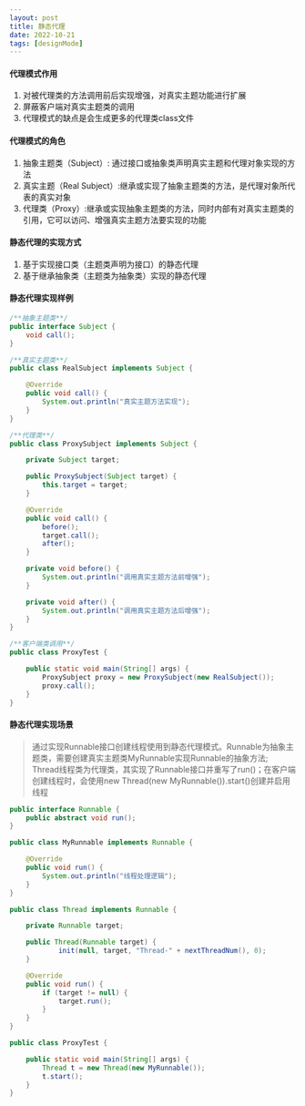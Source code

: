 ```yaml
---
layout: post
title: 静态代理
date: 2022-10-21
tags: [designMode]
---
```


#### 代理模式作用
1. 对被代理类的方法调用前后实现增强，对真实主题功能进行扩展
2. 屏蔽客户端对真实主题类的调用
3. 代理模式的缺点是会生成更多的代理类class文件

#### 代理模式的角色
1. 抽象主题类（Subject）: 通过接口或抽象类声明真实主题和代理对象实现的方法
2. 真实主题（Real Subject）:继承或实现了抽象主题类的方法，是代理对象所代表的真实对象
3. 代理类（Proxy）:继承或实现抽象主题类的方法，同时内部有对真实主题类的引用，它可以访问、增强真实主题方法要实现的功能

#### 静态代理的实现方式
1. 基于实现接口类（主题类声明为接口）的静态代理
2. 基于继承抽象类（主题类为抽象类）实现的静态代理

#### 静态代理实现样例
```java
/**抽象主题类**/
public interface Subject {
    void call();
}

/**真实主题类**/
public class RealSubject implements Subject {

    @Override
    public void call() {
        System.out.println("真实主题方法实现");
    }
}

/**代理类**/
public class ProxySubject implements Subject {

    private Subject target;

    public ProxySubject(Subject target) {
        this.target = target;
    }

    @Override
    public void call() {
        before();
        target.call();
        after();
    }

    private void before() {
        System.out.println("调用真实主题方法前增强");
    }

    private void after() {
        System.out.println("调用真实主题方法后增强");
    }
}

/**客户端类调用**/
public class ProxyTest {

    public static void main(String[] args) {
        ProxySubject proxy = new ProxySubject(new RealSubject());
        proxy.call();
    }
}
```

#### 静态代理实现场景
> 通过实现Runnable接口创建线程使用到静态代理模式。Runnable为抽象主题类，需要创建真实主题类MyRunnable实现Runnable的抽象方法;
Thread线程类为代理类，其实现了Runnable接口并重写了run()；在客户端创建线程时，会使用new Thread(new MyRunnable()).start()创建并启用线程

```java
public interface Runnable {
    public abstract void run();
}

public class MyRunnable implements Runnable {

    @Override
    public void run() {
        System.out.println("线程处理逻辑");
    }
}

public class Thread implements Runnable {

    private Runnable target;

    public Thread(Runnable target) {
            init(null, target, "Thread-" + nextThreadNum(), 0);
    }

    @Override
    public void run() {
        if (target != null) {
            target.run();
        }
    }
}

public class ProxyTest {

    public static void main(String[] args) {
        Thread t = new Thread(new MyRunnable());
        t.start();
    }
}
```